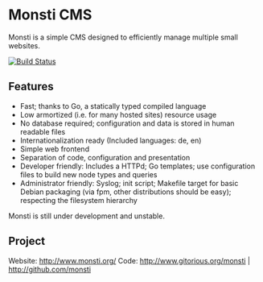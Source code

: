 Monsti CMS
==========

Monsti is a simple CMS designed to efficiently manage multiple small
websites.

[![Build Status](https://travis-ci.org/monsti/monsti.svg?branch=master)](https://travis-ci.org/monsti/monsti)

Features
--------

 - Fast; thanks to Go, a statically typed compiled language
 - Low armortized (i.e. for many hosted sites) resource usage
 - No database required; configuration and data is stored in human
   readable files
 - Internationalization ready (Included languages: de, en)
 - Simple web frontend
 - Separation of code, configuration and presentation
 - Developer friendly: Includes a HTTPd; Go templates; use
   configuration files to build new node types and queries
 - Administrator friendly: Syslog; init script; Makefile target for
   basic Debian packaging (via fpm, other distributions should be
   easy); respecting the filesystem hierarchy


Monsti is still under development and unstable.

Project
-------

Website: http://www.monsti.org/
Code: http://www.gitorious.org/monsti | http://github.com/monsti